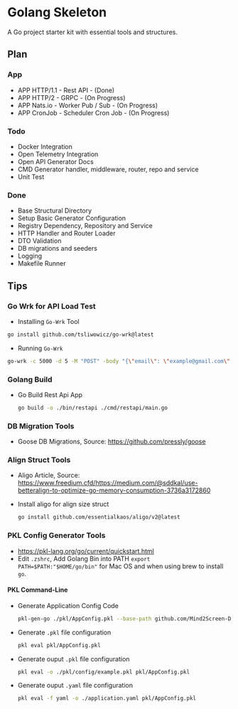 # Golang Skeleton
A Go project starter kit with essential tools and structures.

## Plan

### App
- APP HTTP/1.1 - Rest API - (Done)
- APP HTTP/2 - GRPC - (On Progress)
- APP Nats.io - Worker Pub / Sub - (On Progress)
- APP CronJob - Scheduler Cron Job - (On Progress)

### Todo
- Docker Integration
- Open Telemetry Integration
- Open API Generator Docs
- CMD Generator handler, middleware, router, repo and service
- Unit Test

### Done
- Base Structural Directory
- Setup Basic Generator Configuration
- Registry Dependency, Repository and Service
- HTTP Handler and Router Loader
- DTO Validation
- DB migrations and seeders
- Logging
- Makefile Runner

## Tips

### Go Wrk for API Load Test

- Installing `Go-Wrk` Tool
```bash
go install github.com/tsliwowicz/go-wrk@latest
```

- Running `Go-Wrk`
```bash
go-wrk -c 5000 -d 5 -M "POST" -body "{\"email\": \"example@gmail.com\", \"password\": \"secret\"}" http://localhost:8081/api/v1/auth/login
```

### Golang Build

- Go Build Rest Api App

    ```bash
    go build -o ./bin/restapi ./cmd/restapi/main.go
    ```

### DB Migration Tools
- Goose DB Migrations, Source: https://github.com/pressly/goose

### Align Struct Tools

- Aligo Article, Source: https://www.freedium.cfd/https://medium.com/@sddkal/use-betteralign-to-optimize-go-memory-consumption-3736a3172860

- Install aligo for align size struct
    ```bash
    go install github.com/essentialkaos/aligo/v2@latest
    ```

### PKL Config Generator Tools

- https://pkl-lang.org/go/current/quickstart.html
- Edit `.zshrc`, Add Golang Bin into PATH `export PATH=$PATH:"$HOME/go/bin"` for Mac OS and when using brew to install `go`.

#### PKL Command-Line
- Generate Application Config Code
    ```bash
    pkl-gen-go ./pkl/AppConfig.pkl --base-path github.com/Mind2Screen-Dev-Team/go-skeleton
    ```

- Generate `.pkl` file configuration
    ```bash
    pkl eval pkl/AppConfig.pkl
    ```

- Generate ouput `.pkl` file configuration
    ```bash
    pkl eval -o ./pkl/config/example.pkl pkl/AppConfig.pkl
    ```

- Generate ouput `.yaml` file configuration
    ```bash
    pkl eval -f yaml -o ./application.yaml pkl/AppConfig.pkl
    ```